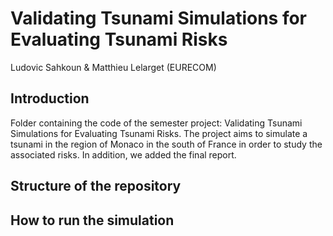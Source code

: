 # Validating Tsunami Simulations for Evaluating Tsunami Risks
Ludovic Sahkoun & Matthieu Lelarget (EURECOM)

## Introduction
Folder containing the code of the semester project: Validating Tsunami Simulations for Evaluating Tsunami Risks.
The project aims to simulate a tsunami in the region of Monaco in the south of France in order to study the associated risks.
In addition, we added the final report.

## Structure of the repository


## How to run the simulation


